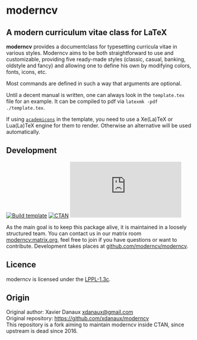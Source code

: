 # moderncv

## A modern curriculum vitae class for LaTeX

**moderncv** provides a documentclass for typesetting curricula vitae in various styles. Moderncv aims to be both straightforward to use and customizable, providing five ready-made styles (classic, casual, banking, oldstyle and fancy) and allowing one to define his own by modifying colors, fonts, icons, etc.

Most commands are defined in such a way that arguments are optional.

Until a decent manual is written, one can always look in the `template.tex` file for an example. It can be compiled to pdf via `latexmk -pdf ./template.tex`.

If using [`academicons`](https://ctan.org/tex-archive/fonts/academicons) in the template, you need to use a Xe(La)TeX or Lua(La)TeX engine for them to render. Otherwise an alternative will be used automatically.

## Development

[![Build template](https://github.com/moderncv/moderncv/actions/workflows/build-pdf.yml/badge.svg)](https://github.com/moderncv/moderncv/actions/workflows/build-pdf.yml)
[![CTAN](https://img.shields.io/ctan/v/moderncv.svg)](https://www.ctan.org/pkg/moderncv)
[![Matrix](https://img.shields.io/matrix/moderncv:matrix.org)](https://matrix.to/#/#moderncv:matrix.org)

As the main goal is to keep this package alive, it is maintained in a loosely structured team. You can contact us in our matrix room [moderncv:matrix.org](https://matrix.to/#/#moderncv:matrix.org), feel free to join if you have questions or want to contribute. Development takes places at [github.com/moderncv/moderncv](https://github.com/moderncv/moderncv).

## Licence

moderncv is licensed under the [LPPL-1.3c](https://spdx.org/licenses/LPPL-1.3c.html).

## Origin

Original author: Xavier Danaux <xdanaux@gmail.com><br/>
Original repository: https://github.com/xdanaux/moderncv<br/>
This repository is a fork aiming to maintain moderncv inside CTAN, since upstream is dead since 2016.
